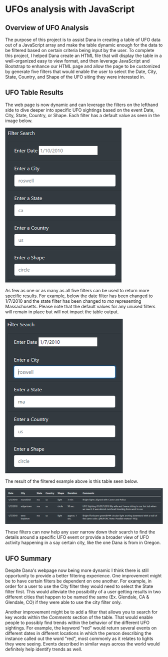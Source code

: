 # UFOs analysis with JavaScript

## Overview of UFO Analysis

The purpose of this project is to assist Dana in creating a table of UFO data out of a JavaScript array and make the table dynamic enough for the data to be filtered based on certain criteria being input by the user.  To complete this project, I helped Dana create an HTML file that will display the table in a well-organized easy to view format, and then leverage JavaScript and Bootstrap to enhance our HTML page and allow the page to be customized by generate five filters that would enable the user to select the Date, City, State, Country, and Shape of the UFO siting they were interested in. 

## UFO Table Results

The web page is now dynamic and can leverage the filters on the lefthand side to dive deeper into specific UFO sightings based on the event Date, City, State, Country, or Shape.  Each filter has a default value as seen in the image below.  

![](https://github.com/NRFlood/UFOs/blob/main/FilterDefault.PNG)

As few as one or as many as all five filters can be used to return more specific results.  For example, below the date filter has been changed to 1/7/2010 and the state filter has been changed to *ma* representing Massachusetts. Please note that the default values for any unused filters will remain in place but will not impact the table output.  

![](https://github.com/NRFlood/UFOs/blob/main/FilterExample.PNG)

The result of the filtered example above is this table seen below. 

![](https://github.com/NRFlood/UFOs/blob/main/TableExample.PNG)

These filters can now help any user narrow down their search to find the details around a specific UFO event or provide a broader view of UFO activity happening in a say certain city, like the one Dana is from in Oregon.  

## UFO Summary

Despite Dana's webpage now being more dynamic I think there is still opportunity to provide a better filtering experience.  One improvement might be to have certain filters be dependent on one another.  For example, in order for a user to use the City filter they would need to select the State filter first.  This would alleviate the possibility of a user getting results in two different cities that happen to be named the same (Ex. Glendale, CA & Glendale, CO) if they were able to use the city filter only. 

Another improvement might be to add a filter that allows you to search for key words within the *Comments* section of the table.  That would enable people to possibly find trends within the behavior of the different UFO sightings.  For example, the keyword "red" would return several events on different dates in different locations in which the person describing the instance called out the word "red", most commonly as it relates to lights they were seeing. Events described in similar ways across the world would definitely help identify trends as well.   
